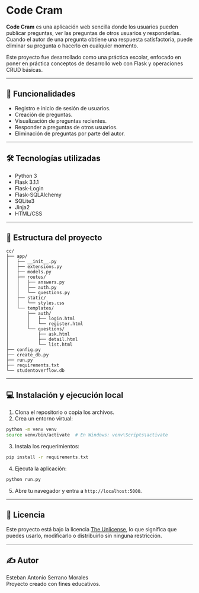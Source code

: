 # Code Cram

**Code Cram** es una aplicación web sencilla donde los usuarios pueden publicar preguntas, ver las preguntas de otros usuarios y responderlas. Cuando el autor de una pregunta obtiene una respuesta satisfactoria, puede eliminar su pregunta o hacerlo en cualquier momento.

Este proyecto fue desarrollado como una práctica escolar, enfocado en poner en práctica conceptos de desarrollo web con Flask y operaciones CRUD básicas.

---

## 🚀 Funcionalidades

- Registro e inicio de sesión de usuarios.
- Creación de preguntas.
- Visualización de preguntas recientes.
- Responder a preguntas de otros usuarios.
- Eliminación de preguntas por parte del autor.

---

## 🛠 Tecnologías utilizadas

- Python 3
- Flask 3.1.1
- Flask-Login
- Flask-SQLAlchemy
- SQLite3
- Jinja2
- HTML/CSS

---

## 📁 Estructura del proyecto

```
cc/
├── app/
│   ├── __init__.py
│   ├── extensions.py
│   ├── models.py
│   ├── routes/
│   │   ├── answers.py
│   │   ├── auth.py
│   │   └── questions.py
│   ├── static/
│   │   └── styles.css
│   └── templates/
│       ├── auth/
│       │   ├── login.html
│       │   └── register.html
│       └── questions/
│           ├── ask.html
│           ├── detail.html
│           └── list.html
├── config.py
├── create_db.py
├── run.py
├── requirements.txt
└── studentoverflow.db
```

---

## 💻 Instalación y ejecución local

1. Clona el repositorio o copia los archivos.
2. Crea un entorno virtual:

```bash
python -m venv venv
source venv/bin/activate  # En Windows: venv\Scripts\activate
```

3. Instala los requerimientos:

```bash
pip install -r requirements.txt
```

4. Ejecuta la aplicación:

```bash
python run.py
```

5. Abre tu navegador y entra a `http://localhost:5000`.

---

## 📜 Licencia

Este proyecto está bajo la licencia [The Unlicense](https://unlicense.org/), lo que significa que puedes usarlo, modificarlo o distribuirlo sin ninguna restricción.

---

## ✍️ Autor

Esteban Antonio Serrano Morales  
Proyecto creado con fines educativos.
